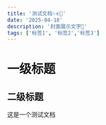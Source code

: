 ```yaml
---
title: '测试文档✨☪️💖'
date: '2025-04-18'
description: '封面展示文字🚀'
tags: ['标签1', '标签2','标签3']
---
```



# 一级标题

## 二级标题

这是一个测试文档


